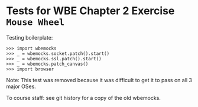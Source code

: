 Tests for WBE Chapter 2 Exercise `Mouse Wheel`
==============================================

Testing boilerplate:

    >>> import wbemocks
    >>> _ = wbemocks.socket.patch().start()
    >>> _ = wbemocks.ssl.patch().start()
    >>> _ = wbemocks.patch_canvas()
    >>> import browser

Note: This test was removed because it was difficult to get it to pass on all 3 major OSes.

To course staff: see git history for a copy of the old wbemocks.
